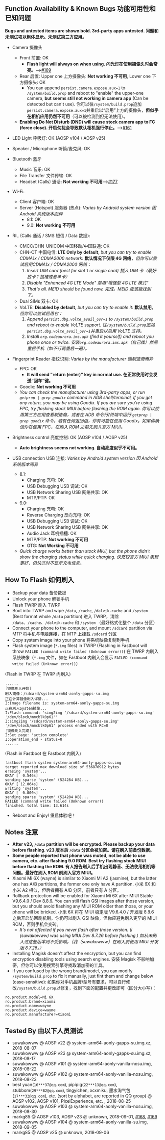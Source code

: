 ## Function Availability & Known Bugs 功能可用性和已知问题

**Bugs and untested items are shown bold. 3rd-party apps untested. 问题和未测试项以粗体显示。未测试第三方应用。**

* Camera 摄像头
  * Front 前置: OK
    * **Flash light will always on when using. 闪光灯在使用摄像头时会常亮。**-->[#169](https://github.com/phhusson/treble_experimentations/issues/169)
  * Rear 后置: Upper one 上方摄像头: **Not working 不可用**, Lower one 下方摄像头: OK
    * You can append `persist.camera.expose.aux=1` to `/system/build.prop` and reboot to "enable" the upper-one camera, **but seems still not working in camera app** (Can be detected but can't use). 你可以往`/system/build.prop`追加`persist.camera.expose.aux=1`并重启以“启用”上方的摄像头，**但似乎在相机应用仍然不可用**（可以被检测到但无法使用）。
  * **Enabling Do Not Disturb (DND) will cause stock camera app to FC (force close). 开启勿扰会导致默认相机强行停止。**-->[#161](https://github.com/phhusson/treble_experimentations/issues/161)

* LED Light 呼吸灯: OK (AOSP v104 / AOSP v25)

* Speaker / Microphone 听筒/麦克风: OK

* Bluetooth 蓝牙
  * Music 音乐: OK
  * File Transfer 文件传输: OK
  * Headset (Calls) 通话: **Not working 不可用**-->[#177](https://github.com/phhusson/treble_experimentations/issues/177)

* Wi-Fi: 
  * Client 客户端: OK
  * Server (Hotspot) 服务器 (热点): *Varies by Android system version 因 Android 系统版本而异*
      * 8.1: OK
      * 9.0: **Not working 不可用**

* RIL (Calls 通话 / SMS 短信 / Data 数据):
  * CMCC/CHN-UNICOM 中国移动/中国联通: OK
  * CHN-CT 中国电信: **LTE Only by default**, *but you can try to enable CDMA1x / CDMA2000 network:* **默认情况下仅限 4G 网络**，*但你可以尝试启用CDMA1x / CDMA2000 网络：*
    1. *Insert UIM card (best for slot 1 or single card) 插入 UIM 卡（最好放卡 1 插槽或者单卡）*
    2. *Disable "Enhanced 4G LTE Mode" 禁用“增强型 4G LTE 模式”*
    3. *That's all. MEID should be found now. 完成。MEID 应该能找到了。*
  * Dual SIMs 双卡: OK
  * VoLTE: **Disabled by default**, *but you can try to enable it:* **默认禁用**，*但你可以尝试启用它：*
    1. *Append `persist.dbg.volte_avail_ovr=1` to `/system/build.prop` and reboot to enable VoLTE support. 往`/system/build.prop`追加`persist.dbg.volte_avail_ovr=1`并重启以启用 VoLTE 支持。*
    2. *Install `org.codeaurora.ims.apk` (find it yourself) and reboot you phone once or twice. 安装`org.codeaurora.ims.apk`（自己找）然后重启手机（如不行再重启一遍）。*

* Fingerprint Reader 指纹识别: *Varies by the manufacturer 因制造商而异*
  * FPC: OK
    * **It will send "return (enter)" key in normal use. 在正常使用时会发送“回车”键。**
  * Goodix: **Not working 不可用**
  * *You can check the manufacturer using 3rd-party apps, or run `getprop | grep goodix` command in ADB shell/terminal, if you get any return, you may be using Goodix.  If you are sure you're using FPC, try flashing stock MIUI before flashing the ROM again. 你可以使用第三方应用查看制造商，或者在 ADB 命令行/终端中运行 `getprop | grep goodix` 命令，若有任何返回值，你有可能在使用 Goodix。如果你确信你在使用 FPC，在刷入 ROM 之前先刷入官方 MIUI。*

* Brightness control 亮度控制: OK (AOSP v104 / AOSP v25)
    * **Auto brightness seems not working. 自动亮度似乎不可用。**

* USB connection USB 连接: *Varies by Android system version 因 Android 系统版本而异*
  * 8.1: 
      * Charging 充电: OK
      * USB Debugging USB 调试: OK
      * USB Network Sharing USB 网络共享: OK
      * MTP/PTP: OK
  * 9.0: 
      * Charging 充电: OK
      * Reverse Charging 反向充电: OK
      * USB Debugging USB 调试: OK
      * USB Network Sharing USB 网络共享: OK
      * Audio Jack 耳机插槽: OK
      * MTP/PTP: **Not working 不可用**
      * OTG: **Not Working 不可用**
  * *Quick charge works better than stock MIUI, but the phone didn't show the charging status while quick charging. 快充较官方 MIUI 表现更好，但快充时不显示充电信息。*

## How To Flash 如何刷入

* Backup your data 备份数据
* Unlock your phone 解锁手机
* Flash TWRP 刷入 TWRP
* Boot into TWRP and wipe `/data`, `/cache`, `/dalvik-cache` and `/system` (Best format whole `/data` partition) 进入 TWRP，清除 `/data`、`/cache`、`/dalvik-cache` 和 `/system` （最好格式化整个 `/data` 分区）
* Connect your phone to the computer, and mount `/sdcard` partition via MTP 将手机与电脑连接，在 MTP 上挂载 `/sdcard` 分区
* Copy system image into your phone 将系统映像复制到手机
* Flash system image (`*.img` files) in TWRP (Flashing in Fastboot will throw `FAILED (command write failed (Unknown error))`) 在 TWRP 内刷入系统映像（`*.img` 文件，如在 Fastboot 内刷入会显示 `FAILED (command write failed (Unknown error))`）

(Flash in TWRP 在 TWRP 内刷入)

````
......
[镜像刷入开始]
刷入镜像：/sdcard/system-arm64-aonly-gapps-su.img
正在计算镜像刷入详情...
I:Image filename is: system-arm64-aonly-gapps-su.img
正在刷入System镜像...
I:Flash command: 'simg2img '/sdcard/system-arm64-aonly-gapps-su.img' '/dev/block/mmcblk0p61''
I:simg2img '/sdcard/system-arm64-aonly-gapps-su.img' '/dev/block/mmcblk0p61' process ended with RC=0
[镜像刷入完成]
I:Set page: 'action_complete'
I:operation_end - status=0
......
````
(Flash in Fastboot 在 Fastboot 内刷入)

````
fastboot flash system system-arm64-aonly-gapps-su.img
target reported max download size of 536870912 bytes
erasing 'system'...
OKAY [  0.546s]
sending sparse 'system' (524284 KB)...
OKAY [ 12.064s]
writing 'system'...
OKAY [  0.000s]
sending sparse 'system' (524284 KB)...
FAILED (command write failed (Unknown error))
finished. total time: 13.614s
````
* Reboot and Enjoy! 重启体验吧！

## Notes 注意

* **After v23, `/data` partition will be encrypted. Please backup your data before flashing. v23 版本后 `/data` 分区会被加密。请在刷入前备份数据。**
* **Some people reported that phone was muted, not be able to use camera, etc. after flashing 9.0 ROM. Best try flashing stock MIUI before flashing the ROM. 有人报告刷入后手机出现静音、无法使用相机等问题。最好在刷入 ROM 前刷入官方 MIUI。**
* Xiaomi Mi 6X (wayne) is similar to Xiaomi Mi A2 (jasmine), but the latter one has A/B partitions, the former one only have A partition. 小米 6X 和 小米 A2 相似，但后者拥有 A/B 分区，前者只有 A 分区。
* Rollback protection will be enabled for Xiaomi Mi 6X after MIUI Stable V9.6.4.0 / Dev 8.8.6. You can still flash GSI images after those version, but you should avoid flashing any MIUI ROM older than those, or your phone will be bricked. 小米 6X 将在 MIUI 稳定版 V9.6.4.0 / 开发版 8.8.6 之后开启防回刷机制。你仍可以刷入 GSI 映像，但你应避免刷入更早的 MIUI ROM，否则手机会变砖。
  * *It's not affected if you never flash after those version. (I (suwakowww) was using MIUI Dev 8.7.26 before flashing.) 如从未刷入过这些版本则不受影响。（我（suwakowww）在刷入前使用 MIUI 开发版 8.7.26。）*
* Installing Magisk doesn't affect the encryption, but you can find encryption disabling tools using search engines. 安装 Magisk 不影响加密，但你可以使用搜索引擎寻找取消加密的工具。
* If you confused by the wrong brand/model, you can modify `/system/build.prop` to fix it manually, just fint them and change below (case-sensitive): 如果你对手机品牌/型号有要求，可以自行修改`/system/build.prop`以修复，找到下面的配置并更改即可（区分大小写）：
````
ro.product.model=Mi 6X
ro.product.brand=xiaomi
ro.product.name=wayne
ro.product.device=wayne
ro.product.manufacturer=Xiaomi
````

## Tested By 由以下人员测试

* suwakowww @ AOSP v22 @ system-arm64-aonly-gapps-su.img.xz, 2018-08-07
* suwakowww @ AOSP v23 @ system-arm64-aonly-gapps-su.img.xz, 2018-08-17
* suwakowww @ AOSP v101 @ system-arm64-aonly-vanilla-nosu.img, 2018-08-22
* suwakowww @ AOSP v102 @ system-arm64-aonly-vanilla-nosu.img, 2018-08-23
* best yuan(`16***37@qq.com`), pipipig(`22***13@qq.com`), stubbom(`29***82@qq.com`), tingyichen, xcxmiku, 墨水淘气包(`17***32@qq.com`), etc. (sort by alphabet, are reported in QQ group) @ AOSP v102, AOSP v101, PixelExperience, etc. , 2018-08-25
* suwakowww @ AOSP v103 @ system-arm64-aonly-vanilla-nosu.img, 2018-08-30
* markg85 @ AOSP v103, AOSP v23 @ unknown, 2018-09-01, [#168](https://github.com/phhusson/treble_experimentations/issues/168), [#169](https://github.com/phhusson/treble_experimentations/issues/169)
* suwakowww @ AOSP v104 @ system-arm64-aonly-vanilla-su.img, 2018-09-05
* markg85 @ AOSP v25 @ unknown, 2018-09-06